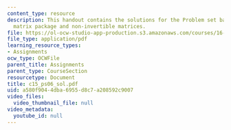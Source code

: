 ```yaml
---
content_type: resource
description: This handout contains the solutions for the Problem set based on the
  matrix package and non-invertible matrices.
file: https://ol-ocw-studio-app-production.s3.amazonaws.com/courses/16-01-unified-engineering-i-ii-iii-iv-fall-2005-spring-2006/a580f9044dba6955d8c7a208592c9007_c15_ps06_sol.pdf
file_type: application/pdf
learning_resource_types:
- Assignments
ocw_type: OCWFile
parent_title: Assignments
parent_type: CourseSection
resourcetype: Document
title: c15_ps06_sol.pdf
uid: a580f904-4dba-6955-d8c7-a208592c9007
video_files:
  video_thumbnail_file: null
video_metadata:
  youtube_id: null
---
```


